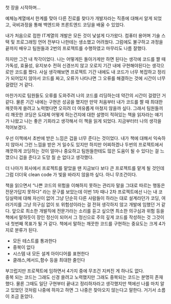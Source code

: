 첫 장을 시작하며...


예체능계열에서 한계를 맞아 다른 진로를 찾다가 개발자라는 직종에 대해서 알게 되었고,
국비과정을 통해 백엔드와 프론트엔드 코딩을 배울 수 있었다.

내가 처음으로 접한 IT계열의 개발은 모든 것이 낯설게 다가왔다. 
컴퓨터 용어며 기술 스택 및 프로그래밍 언어 전부다 나한테는 생소했고 어려웠다.
그럼에도 불구하고 과정을 끝까지 배우고 팀원들과 2번의 프로젝트를 수행하였고 마무리도 나름 잘했다.

하지만 그건 내 착각이었다. 나는 어떻게든 돌아가게만 하면 된다는 생각에 코드를 짤 때 가독성, 효율성,
유지보수 전혀 신경쓰지 않고 오로지 기간 내에 구현해야된다는 생각으로만 코드를 짰다. 사실 생각해보면 프로젝트 기간 내에도 내 코드가 너무 복잡하고 정리가 되어있지 않아서 코드를 짜고, 오류가 나타나면 그 오류를 해결하는 것에 시간이 너무 걸렸던 거 같다.

마찬가지로 팀원들도 오류를 도와주려 나의 코드를 리딩하는데 약간의 시간이 걸렸던 거 같다. 
물론 기간 내에는 구현은 성공을 했지만 만약 처음부터 내가 코드를 짤 때 최대한 깨끗하게 쓸려고 노력했다면 오히려 더 여유롭게 마쳤지 않을까 싶다.
그래서 팀원들끼리 깨끗한 코딩은 도대체 어떻게 하는건지에 대한 설명이 적혀있는 책을 읽자라는 얘기가 나왔고 나는 좋은 기회라고 생각해서 이 책을 읽게 되었다.
지금부터터 나의 생각을 적어보겠다.


우선 이책에서 초반에 받은 느낌은 겁을 너무 준다는 것이었다. 내가 책에 대해서 익숙하지 않아서 그런 느낌을 받은 거 일수도 있지만 
하지만 어찌하겠나 두번의 프로젝트에서 깨끗하게 코딩하는 것이 얼마나 중요하고 팀원들한테도 많은 도움이 될 수 있다는 걸 느꼈으니 
겁을 준다고 도망 칠 순 없다고 생각했다.

더 나아가 회사에서 프로젝트를 맡았을 땐 지금보다 보다 큰 프로젝트를 맡게 될 것인데 그럼 더더욱 clean code 가 빛을 바라지 않을까 싶다. 아니 무조건이다.

책을 읽으면서 “나쁜 코드의 위험을 이해하지 못하는 관리자 말을 그대로 따르는 행동은 전문가답지 못하다” 라는 문구를 보았는데 
이번 1차 때나 2차 프로젝트에선 나는 내 코딩실력에 대해 자신이 없어 그냥 단순히 다른 사람들이 하라는 대로 설계라던가 코딩,
여러가지를 그냥 의구심 없이 또 위험성이라는 걸 전혀 생각하지 않고 개발에 임했던 거 같다.
앞으로 최소한 개발직에 전문가라는 소리를 듣고 싶으면 최소한 의구심과 위험 등을 책에서 말하듯이 장인 정신이 되어서 그 정신으로 주의 깊게 코드를 작성하는 것 그것이 내 첫번째 목표가 될 거 같다.
책에서 말하는 깨끗한 코드를 구현하는 중요도는 크게 4가지로 분류가 된다.

-	모든 테스트를 통과한다
-	중복이 없다
-	시스템 내 모든 설계 아이디어를 표현한다
-	클래스,메서드,함수 등을 최대한 줄인다

부끄럽지만 프로젝트에 임하면서 4가지 중에 무조건 지켜진 게 하나도 없다.   
중복 되는 코드는 그래도 신경 쓸려고 노력했지만 그래도 중복되는 코드는 분명히 존재 했다. 
물론 그때도 일단 구현부터 끝내고 정리하자라고 생각했지만 책에선 나를 마치 알고 있었던 것처럼 나중에 하자고 하면 그 나중은 찾아오지 않는다고 말한다. 거기서 소름이 조금 돋았다.
